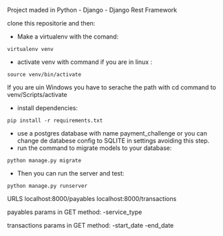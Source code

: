 Project maded in Python - Django - Django Rest Framework

clone this repositorie and then:

- Make a virtualenv with the comand: 
```
virtualenv venv
```
- activate venv with command if you are in linux : 

```
source venv/bin/activate
```
If you are uin Windows you have to serache the path with cd command to venv/Scripts/activate

- install dependencies: 
```
pip install -r requirements.txt
```
- use a postgres database with name payment_challenge or you can change de databese config to SQLITE in settings avoiding this step.
- run the command to migrate models to your database: 
```
python manage.py migrate
```
- Then you can run the server and test:

```
python manage.py runserver
```
URLS
localhost:8000/payables
localhost:8000/transactions

payables params in GET method:
-service_type

transactions params in GET method:
-start_date
-end_date



